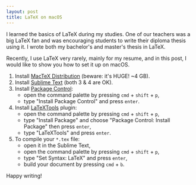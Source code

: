 ```yaml
---
layout: post
title: LaTeX on macOS
---
```


I learned the basics of LaTeX during my studies. One of our teachers was a big LaTeX fan and was encouraging students to write their diploma thesis using it. I wrote both my bachelor's and master's thesis in LaTeX.

Recently, I use LaTeX very rarely, mainly for my resume, and in this post, I would like to show you how to set it up on macOS.

1. Install [MacTeX Distribution](https://www.tug.org/mactex/) (beware: it's HUGE! ~4 GB).
2. Install [Sublime Text](https://www.sublimetext.com/) (both 3 & 4 are OK).
2. Install [Package Control](https://packagecontrol.io/):
    - open the command palette by pressing `cmd` + `shift` + `p`,
    - type "Install Package Control" and press `enter`.
3. Install [LaTeXTools](https://latextools.readthedocs.io/en/latest/) plugin:
    * open the command palette by pressing `cmd` + `shift` + `p`,
    * type "Install Package" and choose "Package Control: Install Package" then press `enter`,
    * type "LaTeXTools" and press `enter`.
4. To compile your `*.tex` file:
    * open it in the Sublime Text,
    * open the command palette by pressing `cmd` + `shift` + `p`,
    * type "Set Syntax: LaTeX" and press `enter`,
    * build your document by pressing `cmd` + `b`.

Happy writing!
